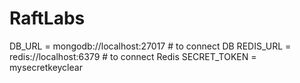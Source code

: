 # RaftLabs

DB_URL = mongodb://localhost:27017  # to connect DB
REDIS_URL = redis://localhost:6379 # to connect Redis
SECRET_TOKEN = mysecretkeyclear 